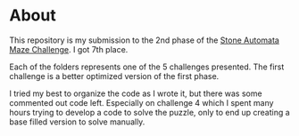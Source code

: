 # About
This repository is my submission to the 2nd phase of the 
[Stone Automata Maze Challenge](https://sigmageek.com/challenge/stone-automata-maze-challenge).
I got 7th place.

Each of the folders represents one of the 5 challenges presented. The first challenge
is a better optimized version of the first phase.

I tried my best to organize the code as I wrote it, but there was some
commented out code left. Especially on challenge 4 which I spent many hours
trying to develop a code to solve the puzzle, only to end up creating a 
base filled version to solve manually.